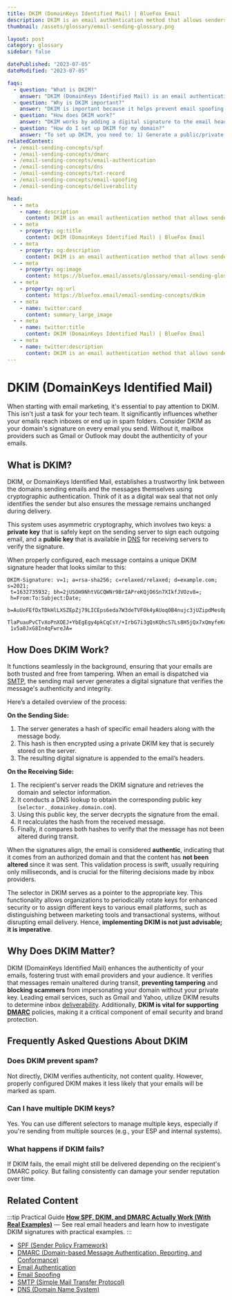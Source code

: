 ```yaml
---
title: DKIM (DomainKeys Identified Mail) | BlueFox Email
description: DKIM is an email authentication method that allows senders to digitally sign emails using a private key. Learn how it works, see examples, and understand its importance for email security.
thumbnail: /assets/glossary/email-sending-glossary.png

layout: post
category: glossary
sidebar: false

datePublished: "2023-07-05"
dateModified: "2023-07-05"

faqs:
  - question: "What is DKIM?"
    answer: "DKIM (DomainKeys Identified Mail) is an email authentication method that adds a digital signature to messages, allowing receiving mail servers to verify if the message was sent by an authorized sender and wasn't altered in transit."
  - question: "Why is DKIM important?"
    answer: "DKIM is important because it helps prevent email spoofing and phishing by verifying the authenticity of email messages. It improves email deliverability and sender reputation, and works alongside SPF and DMARC to form a comprehensive email authentication system."
  - question: "How does DKIM work?"
    answer: "DKIM works by adding a digital signature to the email header using a private key that only the sender has access to. When the email is received, the receiving server can verify this signature using the public key published in the sender's DNS records. If the signature is valid, the email passed DKIM authentication."
  - question: "How do I set up DKIM for my domain?"
    answer: "To set up DKIM, you need to: 1) Generate a public/private key pair, 2) Publish the public key in your domain's DNS as a TXT record, 3) Configure your mail server or ESP to sign outgoing messages with the private key, and 4) Test your implementation using online DKIM verification tools."
relatedContent:
  - /email-sending-concepts/spf
  - /email-sending-concepts/dmarc
  - /email-sending-concepts/email-authentication
  - /email-sending-concepts/dns
  - /email-sending-concepts/txt-record
  - /email-sending-concepts/email-spoofing
  - /email-sending-concepts/deliverability

head:
  - - meta
    - name: description
      content: DKIM is an email authentication method that allows senders to digitally sign emails using a private key. Learn how it works, see examples, and understand its importance for email security.
  - - meta
    - property: og:title
      content: DKIM (DomainKeys Identified Mail) | BlueFox Email
  - - meta
    - property: og:description
      content: DKIM is an email authentication method that allows senders to digitally sign emails using a private key. Learn how it works, see examples, and understand its importance for email security.
  - - meta
    - property: og:image
      content: https://bluefox.email/assets/glossary/email-sending-glossary.png
  - - meta
    - property: og:url
      content: https://bluefox.email/email-sending-concepts/dkim
  - - meta
    - name: twitter:card
      content: summary_large_image
  - - meta
    - name: twitter:title
      content: DKIM (DomainKeys Identified Mail) | BlueFox Email
  - - meta
    - name: twitter:description
      content: DKIM is an email authentication method that allows senders to digitally sign emails using a private key. Learn how it works, see examples, and understand its importance for email security.
---
```

<GlossaryNavigation/>

# DKIM (DomainKeys Identified Mail)

When starting with email marketing, it's essential to pay attention to DKIM. This isn't just a task for your tech team. It significantly influences whether your emails reach inboxes or end up in spam folders. Consider DKIM as your domain's signature on every email you send. Without it, mailbox providers such as Gmail or Outlook may doubt the authenticity of your emails.

## What is DKIM?

DKIM, or DomainKeys Identified Mail, establishes a trustworthy link between the domains sending emails and the messages themselves using cryptographic authentication. Think of it as a digital wax seal that not only identifies the sender but also ensures the message remains unchanged during delivery.

This system uses asymmetric cryptography, which involves two keys: a **private key** that is safely kept on the sending server to sign each outgoing email, and a **public key** that is available in [DNS](/email-sending-concepts/dns) for receiving servers to verify the signature.

When properly configured, each message contains a unique DKIM signature header that looks similar to this:

```
DKIM-Signature: v=1; a=rsa-sha256; c=relaxed/relaxed; d=example.com; s=2021;
 t=1632735932; bh=2jUSOH9NhtVGCQWNr9BrIAPreKQjO6Sn7XIkfJVOzv8=;
 h=From:To:Subject:Date;
 b=AuUoFEfDxTDkHlLXSZEpZj79LICEps6eda7W3deTVFOk4yAUoqOB4nujc3jUZipdMes0pOT8QTr
 TlaPuauPvCTvXoPnXOEJ+YbEgEgy4pkCqCsY/+IrbG7i3gQsKQhcS7Ls8H5jQx7xQmyfeKdE9pm8O
 1v5a8JxG8In4qFwreJA=
```

## How Does DKIM Work?

It functions seamlessly in the background, ensuring that your emails are both trusted and free from tampering. When an email is dispatched via [SMTP](/email-sending-concepts/smtp.md), the sending mail server generates a digital signature that verifies the message's authenticity and integrity.

Here’s a detailed overview of the process:

**On the Sending Side:**

1. The server generates a hash of specific email headers along with the message body.
2. This hash is then encrypted using a private DKIM key that is securely stored on the server.
3. The resulting digital signature is appended to the email’s headers.

**On the Receiving Side:**

1. The recipient's server reads the DKIM signature and retrieves the domain and selector information.
2. It conducts a DNS lookup to obtain the corresponding public key (`selector._domainkey.domain.com`).
3. Using this public key, the server decrypts the signature from the email.
4. It recalculates the hash from the received message.
5. Finally, it compares both hashes to verify that the message has not been altered during transit.

When the signatures align, the email is considered **authentic**, indicating that it comes from an authorized domain and that the content has **not been altered** since it was sent. This validation process is swift, usually requiring only milliseconds, and is crucial for the filtering decisions made by inbox providers.

The selector in DKIM serves as a pointer to the appropriate key. This functionality allows organizations to periodically rotate keys for enhanced security or to assign different keys to various email platforms, such as distinguishing between marketing tools and transactional systems, without disrupting email delivery. Hence, **implementing DKIM is not just advisable; it is imperative**.

## Why Does DKIM Matter?

DKIM (DomainKeys Identified Mail) enhances the authenticity of your emails, fostering trust with email providers and your audience. It verifies that messages remain unaltered during transit, **preventing tampering** and **blocking scammers** from impersonating your domain without your private key. Leading email services, such as Gmail and Yahoo, utilize DKIM results to determine inbox [deliverability](/email-sending-concepts/deliverability). Additionally, **DKIM is vital for supporting [DMARC](/email-sending-concepts/dmarc.md)** policies, making it a critical component of email security and brand protection.

## Frequently Asked Questions About DKIM

### Does DKIM prevent spam?

Not directly, DKIM verifies authenticity, not content quality. However, properly configured DKIM makes it less likely that your emails will be marked as spam.

### Can I have multiple DKIM keys?

Yes. You can use different selectors to manage multiple keys, especially if you're sending from multiple sources (e.g., your ESP and internal systems).

### What happens if DKIM fails?

If DKIM fails, the email might still be delivered depending on the recipient's DMARC policy. But failing consistently can damage your sender reputation over time.

## Related Content

:::tip Practical Guide
**[How SPF, DKIM, and DMARC Actually Work (With Real Examples)](/posts/how-spf-dkim-and-dmarc-actually-work-with-real-examples)** — See real email headers and learn how to investigate DKIM signatures with practical examples.
:::

- [SPF (Sender Policy Framework)](/email-sending-concepts/spf)
- [DMARC (Domain-based Message Authentication, Reporting, and Conformance)](/email-sending-concepts/dmarc)
- [Email Authentication](/email-sending-concepts/email-authentication)
- [Email Spoofing](/email-sending-concepts/email-spoofing)
- [SMTP (Simple Mail Transfer Protocol)](/email-sending-concepts/smtp)
- [DNS (Domain Name System)](/email-sending-concepts/dns)

<GlossaryCTA />

